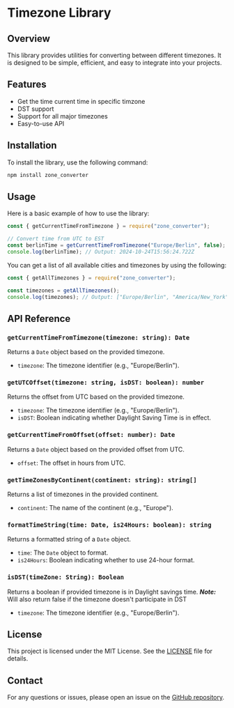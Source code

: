 # Timezone Library

## Overview

This library provides utilities for converting between different timezones. It is designed to be simple, efficient, and easy to integrate into your projects.

## Features

- Get the time current time in specific timzone
- DST support
- Support for all major timezones
- Easy-to-use API

## Installation

To install the library, use the following command:

```bash
npm install zone_converter
```

## Usage

Here is a basic example of how to use the library:

```javascript
const { getCurrentTimeFromTimezone } = require("zone_converter");

// Convert time from UTC to EST
const berlinTime = getCurrentTimeFromTimezone("Europe/Berlin", false);
console.log(berlinTime); // Output: 2024-10-24T15:56:24.722Z
```

You can get a list of all available cities and timezones by using the following:

```javascript
const { getAllTimezones } = require("zone_converter");

const timezones = getAllTimezones();
console.log(timezones); // Output: ["Europe/Berlin", "America/New_York", ...]
```

## API Reference

### `getCurrentTimeFromTimezone(timezone: string): Date`

Returns a `Date` object based on the provided timezone.

- `timezone`: The timezone identifier (e.g., "Europe/Berlin").

### `getUTCOffset(timezone: string, isDST: boolean): number`

Returns the offset from UTC based on the provided timezone.

- `timezone`: The timezone identifier (e.g., "Europe/Berlin").
- `isDST`: Boolean indicating whether Daylight Saving Time is in effect.

### `getCurrentTimeFromOffset(offset: number): Date`

Returns a `Date` object based on the provided offset from UTC.

- `offset`: The offset in hours from UTC.

### `getTimeZonesByContinent(continent: string): string[]`

Returns a list of timezones in the provided continent.

- `continent`: The name of the continent (e.g., "Europe").

### `formatTimeString(time: Date, is24Hours: boolean): string`

Returns a formatted string of a `Date` object.

- `time`: The `Date` object to format.
- `is24Hours`: Boolean indicating whether to use 24-hour format.

### `isDST(timeZone: String): Boolean`

Returns a boolean if provided timezone is in Daylight savings time. **_Note:_** Will also return false if the timezone doesn't participate in DST

- `timezone`: The timezone identifier (e.g., "Europe/Berlin").

## License

This project is licensed under the MIT License. See the [LICENSE](LICENSE) file for details.

## Contact

For any questions or issues, please open an issue on the [GitHub repository](https://github.com/yourusername/zone_converter).
